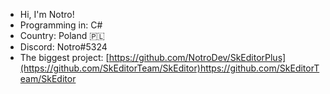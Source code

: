 - Hi, I'm Notro!
- Programming in: C#
- Country: Poland 🇵🇱
- Discord: Notro#5324
- The biggest project: [https://github.com/NotroDev/SkEditorPlus](https://github.com/SkEditorTeam/SkEditor)https://github.com/SkEditorTeam/SkEditor
